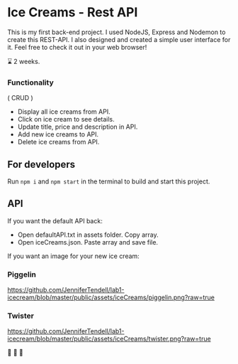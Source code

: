# Ice Creams - Rest API

This is my first back-end project. I used NodeJS, Express and Nodemon to create this REST-API. I also designed and created a simple user interface for it. Feel free to check it out in your web browser!   

:hourglass: 2 weeks.

### Functionality
( CRUD )

* Display all ice creams from API.
* Click on ice cream to see details.
* Update title, price and description in API.
* Add new ice creams to API.
* Delete ice creams from API.

## For developers

Run `npm i` and `npm start` in the terminal to build and start this project.



## API
If you want the default API back:

* Open defaultAPI.txt in assets folder. Copy array.
* Open iceCreams.json. Paste array and save file.


If you want an image for your new ice cream:
### Piggelin
https://github.com/JenniferTendell/lab1-icecream/blob/master/public/assets/iceCreams/piggelin.png?raw=true

### Twister
https://github.com/JenniferTendell/lab1-icecream/blob/master/public/assets/iceCreams/twister.png?raw=true

:icecream: :icecream: :icecream:

